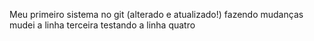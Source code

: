Meu primeiro sistema no git (alterado e atualizado!)
fazendo mudanças
mudei a linha terceira
testando a linha quatro